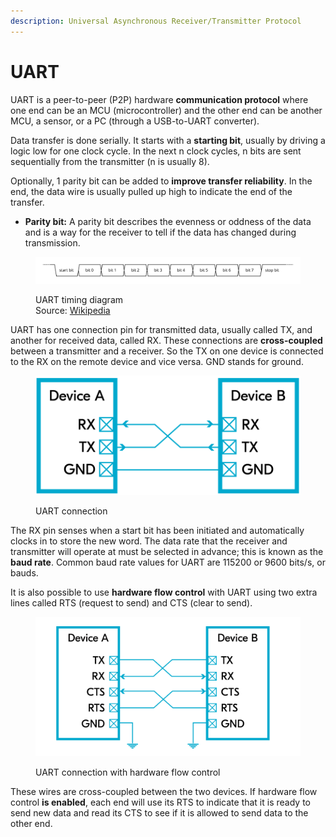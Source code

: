 ```yaml
---
description: Universal Asynchronous Receiver/Transmitter Protocol
---
```


# UART

UART is a peer-to-peer (P2P) hardware **communication protocol** where one end can be an MCU (microcontroller) and the other end can be another MCU, a sensor, or a PC (through a USB-to-UART converter).

Data transfer is done serially. It starts with a **starting bit**, usually by driving a logic low for one clock cycle. In the next n clock cycles, n bits are sent sequentially from the transmitter (n is usually 8).

Optionally, 1 parity bit can be added to **improve transfer reliability**. In the end, the data wire is usually pulled up high to indicate the end of the transfer.

* **Parity bit:** A parity bit describes the evenness or oddness of the data and is a way for the receiver to tell if the data has changed during transmission.

<figure><img src="../../.gitbook/assets/UART_timing_diagram.svg" alt=""><figcaption><p>UART timing diagram<br>Source: <a href="https://en.wikipedia.org/wiki/Universal_asynchronous_receiver-transmitter">Wikipedia</a></p></figcaption></figure>

UART has one connection pin for transmitted data, usually called TX, and another for received data, called RX. These connections are **cross-coupled** between a transmitter and a receiver. So the TX on one device is connected to the RX on the remote device and vice versa. GND stands for ground.

<figure><img src="../../.gitbook/assets/image-1024x474-1-1.png" alt=""><figcaption><p>UART connection</p></figcaption></figure>

The RX pin senses when a start bit has been initiated and automatically clocks in to store the new word. The data rate that the receiver and transmitter will operate at must be selected in advance; this is known as the **baud rate**. Common baud rate values for UART are 115200 or 9600 bits/s, or bauds.

It is also possible to use **hardware flow control** with UART using two extra lines called RTS (request to send) and CTS (clear to send).

<figure><img src="../../.gitbook/assets/image-1-1024x5382-1.png" alt=""><figcaption><p>UART connection with hardware flow control</p></figcaption></figure>

These wires are cross-coupled between the two devices. If hardware flow control **is enabled**, each end will use its RTS to indicate that it is ready to send new data and read its CTS to see if it is allowed to send data to the other end.
